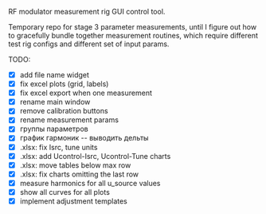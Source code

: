 RF modulator measurement rig GUI control tool.

Temporary repo for stage 3 parameter measurements, until I figure out how to gracefully bundle together measurement routines, which require different test rig configs and different set of input params.

TODO:

- [x] add file name widget
- [x] fix excel plots (grid, labels)
- [x] fix excel export when one measurement
- [x] rename main window
- [x] remove calibration buttons
- [x] rename measurement params
- [x] группы параметров
- [x] график гармоник -- выводить дельты
- [x] .xlsx: fix Isrc, tune units
- [x] .xlsx: add Ucontrol-Isrc, Ucontrol-Tune charts
- [x] .xlsx: move tables below max row
- [x] .xlsx: fix charts omitting the last row
- [x] measure harmonics for all u_source values
- [x] show all curves for all plots 
- [x] implement adjustment templates
